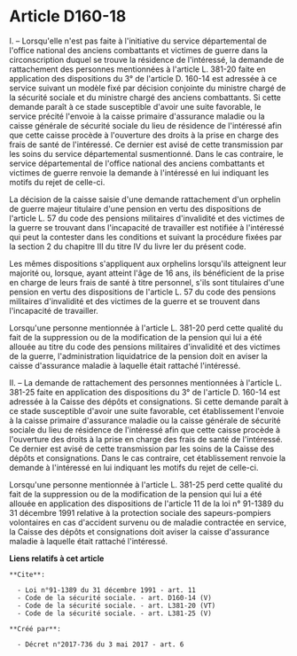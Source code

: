 # Article D160-18

I. – Lorsqu'elle n'est pas faite à l'initiative du service départemental de l'office national des anciens combattants et
victimes de guerre dans la circonscription duquel se trouve la résidence de l'intéressé, la demande de rattachement des
personnes mentionnées à l'article L. 381-20 faite en application des dispositions du 3° de l'article D. 160-14 est adressée à
ce service suivant un modèle fixé par décision conjointe du ministre chargé de la sécurité sociale et du ministre chargé des
anciens combattants. Si cette demande paraît à ce stade susceptible d'avoir une suite favorable, le service précité l'envoie
à la caisse primaire d'assurance maladie ou la caisse générale de sécurité sociale du lieu de résidence de l'intéressé afin
que cette caisse procède à l'ouverture des droits à la prise en charge des frais de santé de l'intéressé. Ce dernier est
avisé de cette transmission par les soins du service départemental susmentionné. Dans le cas contraire, le service
départemental de l'office national des anciens combattants et victimes de guerre renvoie la demande à l'intéressé en lui
indiquant les motifs du rejet de celle-ci. 

La décision de la caisse saisie d'une demande rattachement d'un orphelin de guerre majeur titulaire d'une pension en vertu
des dispositions de l'article L. 57 du code des pensions militaires d'invalidité et des victimes de la guerre se trouvant
dans l'incapacité de travailler est notifiée à l'intéressé qui peut la contester dans les conditions et suivant la procédure
fixées par la section 2 du chapitre III du titre IV du livre Ier du présent code. 

Les mêmes dispositions s'appliquent aux orphelins lorsqu'ils atteignent leur majorité ou, lorsque, ayant atteint l'âge de 16
ans, ils bénéficient de la prise en charge de leurs frais de santé à titre personnel, s'ils sont titulaires d'une pension en
vertu des dispositions de l'article L. 57 du code des pensions militaires d'invalidité et des victimes de la guerre et se
trouvent dans l'incapacité de travailler. 

Lorsqu'une personne mentionnée à l'article L. 381-20 perd cette qualité du fait de la suppression ou de la modification de la
pension qui lui a été allouée au titre du code des pensions militaires d'invalidité et des victimes de la guerre,
l'administration liquidatrice de la pension doit en aviser la caisse d'assurance maladie à laquelle était rattaché
l'intéressé. 

II. – La demande de rattachement des personnes mentionnées à l'article L. 381-25 faite en application des dispositions du 3°
de l'article D. 160-14 est adressée à la Caisse des dépôts et consignations. Si cette demande paraît à ce stade susceptible
d'avoir une suite favorable, cet établissement l'envoie à la caisse primaire d'assurance maladie ou la caisse générale de
sécurité sociale du lieu de résidence de l'intéressé afin que cette caisse procède à l'ouverture des droits à la prise en
charge des frais de santé de l'intéressé. Ce dernier est avisé de cette transmission par les soins de la Caisse des dépôts et
consignations. Dans le cas contraire, cet établissement renvoie la demande à l'intéressé en lui indiquant les motifs du rejet
de celle-ci. 

Lorsqu'une personne mentionnée à l'article L. 381-25 perd cette qualité du fait de la suppression ou de la modification de la
pension qui lui a été allouée en application des dispositions de l'article 11 de la loi n° 91-1389 du 31 décembre 1991
relative à la protection sociale des sapeurs-pompiers volontaires en cas d'accident survenu ou de maladie contractée en
service, la Caisse des dépôts et consignations doit aviser la caisse d'assurance maladie à laquelle était rattaché
l'intéressé.

**Liens relatifs à cet article**

	**Cite**:

	  - Loi n°91-1389 du 31 décembre 1991 - art. 11
	  - Code de la sécurité sociale. - art. D160-14 (V)
	  - Code de la sécurité sociale. - art. L381-20 (VT)
	  - Code de la sécurité sociale. - art. L381-25 (V)

	**Créé par**:

	  - Décret n°2017-736 du 3 mai 2017 - art. 6
